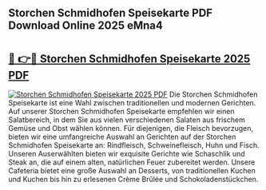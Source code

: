 ## Storchen Schmidhofen Speisekarte PDF Download Online 2025 eMna4

# <h2><a href="http://gcdgkmq.nevu.top/?p=Storchen+Schmidhofen+Speisekarte">🔗 👉🔴 Storchen Schmidhofen Speisekarte 2025 PDF</a></h2>

[![Storchen Schmidhofen Speisekarte 2025 PDF](https://i.imgur.com/dBaPXMq.png)](http://gcdgkmq.nevu.top/?p=Storchen+Schmidhofen+Speisekarte)
Die Storchen Schmidhofen Speisekarte ist eine Wahl zwischen traditionellen und modernen Gerichten. Auf unserer Storchen Schmidhofen Speisekarte empfehlen wir einen Salatbereich, in dem Sie aus vielen verschiedenen Salaten aus frischem Gemüse und Obst wählen können. Für diejenigen, die Fleisch bevorzugen, bieten wir eine umfangreiche Auswahl an Gerichten auf der Storchen Schmidhofen Speisekarte an: Rindfleisch, Schweinefleisch, Huhn und Fisch. Unseren Auserwählten bieten wir exquisite Gerichte wie Schaschlik und Steak an, die auf einem alten, natürlichen Feuer zubereitet werden. Unsere Cafeteria bietet eine große Auswahl an Desserts, von traditionellen Kuchen und Kuchen bis hin zu erlesenen Crème Brûlée und Schokoladenstückchen.
